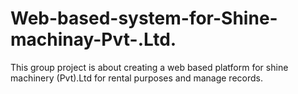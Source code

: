 # Web-based-system-for-Shine-machinay-Pvt-.Ltd.
This group project is about creating a web based platform for shine machinery (Pvt).Ltd for rental purposes and manage records. 
